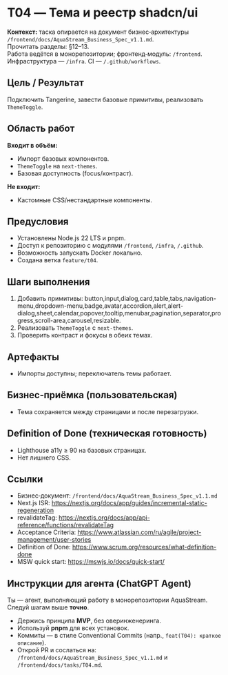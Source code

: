 # T04 — Тема и реестр shadcn/ui

**Контекст:** таска опирается на документ бизнес‑архитектуры `/frontend/docs/AquaStream_Business_Spec_v1.1.md`.  
Прочитать разделы: §12–13.  
Работа ведётся в монорепозитории; фронтенд‑модуль: `/frontend`. Инфраструктура — `/infra`. CI — `/.github/workflows`.

## Цель / Результат
Подключить Tangerine, завести базовые примитивы, реализовать `ThemeToggle`.

## Область работ
**Входит в объём:**
- Импорт базовых компонентов.
- `ThemeToggle` на `next-themes`.
- Базовая доступность (focus/контраст).

**Не входит:**
- Кастомные CSS/нестандартные компоненты.

## Предусловия
- Установлены Node.js 22 LTS и pnpm.
- Доступ к репозиторию с модулями `/frontend`, `/infra`, `/.github`.
- Возможность запускать Docker локально.
- Создана ветка `feature/t04`.

## Шаги выполнения
1. Добавить примитивы: button,input,dialog,card,table,tabs,navigation-menu,dropdown-menu,badge,avatar,accordion,alert,alert-dialog,sheet,calendar,popover,tooltip,menubar,pagination,separator,progress,scroll-area,carousel,resizable.
2. Реализовать `ThemeToggle` с `next-themes`.
3. Проверить контраст и фокусы в обеих темах.

## Артефакты
- Импорты доступны; переключатель темы работает.

## Бизнес‑приёмка (пользовательская)
- Тема сохраняется между страницами и после перезагрузки.

## Definition of Done (техническая готовность)
- Lighthouse a11y ≥ 90 на базовых страницах.
- Нет лишнего CSS.

## Ссылки
- Бизнес‑документ: `/frontend/docs/AquaStream_Business_Spec_v1.1.md`
- Next.js ISR: https://nextjs.org/docs/app/guides/incremental-static-regeneration
- revalidateTag: https://nextjs.org/docs/app/api-reference/functions/revalidateTag
- Acceptance Criteria: https://www.atlassian.com/ru/agile/project-management/user-stories
- Definition of Done: https://www.scrum.org/resources/what-definition-done
- MSW quick start: https://mswjs.io/docs/quick-start/

## Инструкции для агента (ChatGPT Agent)
Ты — агент, выполняющий работу в монорепозитории AquaStream. Следуй шагам выше **точно**.  
- Держись принципа **MVP**, без оверинженеринга.  
- Используй **pnpm** для всех установок.  
- Коммиты — в стиле Conventional Commits (напр., `feat(T04): краткое описание`).  
- Открой PR и сослаться на: `/frontend/docs/AquaStream_Business_Spec_v1.1.md` и `/frontend/docs/tasks/T04.md`.

